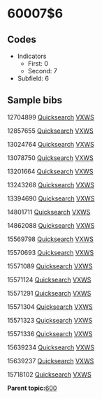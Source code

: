 # 60007$6

## Codes

-   Indicators
    -   First: 0
    -   Second: 7
-   Subfield: 6

## Sample bibs

12704899 [Quicksearch](https://search.library.yale.edu/catalog/12704899) [VXWS](http://prodorbis.library.yale.edu:7014/vxws/GetHoldingsService?bibId=12704899)

12857655 [Quicksearch](https://search.library.yale.edu/catalog/12857655) [VXWS](http://prodorbis.library.yale.edu:7014/vxws/GetHoldingsService?bibId=12857655)

13024764 [Quicksearch](https://search.library.yale.edu/catalog/13024764) [VXWS](http://prodorbis.library.yale.edu:7014/vxws/GetHoldingsService?bibId=13024764)

13078750 [Quicksearch](https://search.library.yale.edu/catalog/13078750) [VXWS](http://prodorbis.library.yale.edu:7014/vxws/GetHoldingsService?bibId=13078750)

13201664 [Quicksearch](https://search.library.yale.edu/catalog/13201664) [VXWS](http://prodorbis.library.yale.edu:7014/vxws/GetHoldingsService?bibId=13201664)

13243268 [Quicksearch](https://search.library.yale.edu/catalog/13243268) [VXWS](http://prodorbis.library.yale.edu:7014/vxws/GetHoldingsService?bibId=13243268)

13394690 [Quicksearch](https://search.library.yale.edu/catalog/13394690) [VXWS](http://prodorbis.library.yale.edu:7014/vxws/GetHoldingsService?bibId=13394690)

14801711 [Quicksearch](https://search.library.yale.edu/catalog/14801711) [VXWS](http://prodorbis.library.yale.edu:7014/vxws/GetHoldingsService?bibId=14801711)

14862088 [Quicksearch](https://search.library.yale.edu/catalog/14862088) [VXWS](http://prodorbis.library.yale.edu:7014/vxws/GetHoldingsService?bibId=14862088)

15569798 [Quicksearch](https://search.library.yale.edu/catalog/15569798) [VXWS](http://prodorbis.library.yale.edu:7014/vxws/GetHoldingsService?bibId=15569798)

15570693 [Quicksearch](https://search.library.yale.edu/catalog/15570693) [VXWS](http://prodorbis.library.yale.edu:7014/vxws/GetHoldingsService?bibId=15570693)

15571089 [Quicksearch](https://search.library.yale.edu/catalog/15571089) [VXWS](http://prodorbis.library.yale.edu:7014/vxws/GetHoldingsService?bibId=15571089)

15571124 [Quicksearch](https://search.library.yale.edu/catalog/15571124) [VXWS](http://prodorbis.library.yale.edu:7014/vxws/GetHoldingsService?bibId=15571124)

15571291 [Quicksearch](https://search.library.yale.edu/catalog/15571291) [VXWS](http://prodorbis.library.yale.edu:7014/vxws/GetHoldingsService?bibId=15571291)

15571304 [Quicksearch](https://search.library.yale.edu/catalog/15571304) [VXWS](http://prodorbis.library.yale.edu:7014/vxws/GetHoldingsService?bibId=15571304)

15571323 [Quicksearch](https://search.library.yale.edu/catalog/15571323) [VXWS](http://prodorbis.library.yale.edu:7014/vxws/GetHoldingsService?bibId=15571323)

15571336 [Quicksearch](https://search.library.yale.edu/catalog/15571336) [VXWS](http://prodorbis.library.yale.edu:7014/vxws/GetHoldingsService?bibId=15571336)

15639234 [Quicksearch](https://search.library.yale.edu/catalog/15639234) [VXWS](http://prodorbis.library.yale.edu:7014/vxws/GetHoldingsService?bibId=15639234)

15639237 [Quicksearch](https://search.library.yale.edu/catalog/15639237) [VXWS](http://prodorbis.library.yale.edu:7014/vxws/GetHoldingsService?bibId=15639237)

15718102 [Quicksearch](https://search.library.yale.edu/catalog/15718102) [VXWS](http://prodorbis.library.yale.edu:7014/vxws/GetHoldingsService?bibId=15718102)

**Parent topic:**[600](../../tags/600/600.md)

